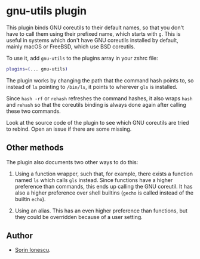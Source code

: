 # gnu-utils plugin

This plugin binds GNU coreutils to their default names, so that you don't have
to call them using their prefixed name, which starts with `g`. This is useful in
systems which don't have GNU coreutils installed by default, mainly macOS or
FreeBSD, which use BSD coreutils.

To use it, add `gnu-utils` to the plugins array in your zshrc file:

```zsh
plugins=(... gnu-utils)
```

The plugin works by changing the path that the command hash points to, so
instead of `ls` pointing to `/bin/ls`, it points to wherever `gls` is installed.

Since `hash -rf` or `rehash` refreshes the command hashes, it also wraps `hash`
and `rehash` so that the coreutils binding is always done again after calling
these two commands.

Look at the source code of the plugin to see which GNU coreutils are tried to
rebind. Open an issue if there are some missing.

## Other methods

The plugin also documents two other ways to do this:

1. Using a function wrapper, such that, for example, there exists a function
   named `ls` which calls `gls` instead. Since functions have a higher
   preference than commands, this ends up calling the GNU coreutil. It has also
   a higher preference over shell builtins (`gecho` is called instead of the
   builtin `echo`).

2. Using an alias. This has an even higher preference than functions, but they
   could be overridden because of a user setting.

## Author

-   [Sorin Ionescu](HTTPS://GitHub.Com/sorin-ionescu).
